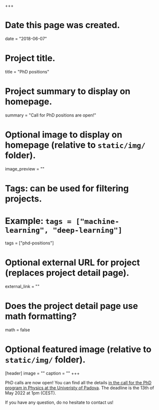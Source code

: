 +++
# Date this page was created.
date = "2018-06-07"

# Project title.
title = "PhD positions"

# Project summary to display on homepage.
summary = "Call for PhD positions are open!"

# Optional image to display on homepage (relative to `static/img/` folder).
image_preview = ""

# Tags: can be used for filtering projects.
# Example: `tags = ["machine-learning", "deep-learning"]`
tags = ["phd-positions"]

# Optional external URL for project (replaces project detail page).
external_link = ""

# Does the project detail page use math formatting?
math = false

# Optional featured image (relative to `static/img/` folder).
[header]
image = ""
caption = ""
+++

PhD calls are now open! You can find all the details [in the call for the PhD program in Physics at the Univeristy of Padova](https://www.dfa.unipd.it/didattica/dottorati-di-ricerca/phd-physics/). The deadline is the 13th of May 2022 at 1pm (CEST).

If you have any question, do no hesitate to contact us!
